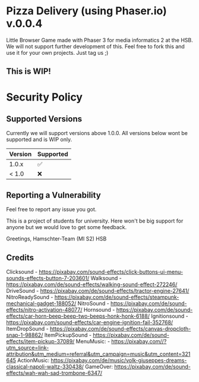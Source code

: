 # Pizza Delivery (using Phaser.io) v.0.0.4
Little Browser Game made with Phaser 3 for media informatics 2 at the HSB.
We will not support further development of this.
Feel free to fork this and use it for your own projects. Just tag us ;)



## This is WIP!

# Security Policy

## Supported Versions

Currently we will support versions above 1.0.0.
All versions below wont be supported and is WIP only.


| Version | Supported          |
| ------- | ------------------ |
| 1.0.x   | :white_check_mark: |
| < 1.0   | :x:                |

## Reporting a Vulnerability

Feel free to report any issue you got.


This is a project of students for university. Here won't be big support for anyone but we would love to get some feedback.

Greetings, 
Hamschter-Team (MI S2)
HSB

## Credits
Clicksound - https://pixabay.com/sound-effects/click-buttons-ui-menu-sounds-effects-button-7-203601/
Walksound - https://pixabay.com/de/sound-effects/walking-sound-effect-272246/
DriveSound - https://pixabay.com/de/sound-effects/tractor-engine-27641/
NitroReadySound - https://pixabay.com/de/sound-effects/steampunk-mechanical-gadget-188052/
NitroSound - https://pixabay.com/de/sound-effects/nitro-activation-48077/
Hornsound - https://pixabay.com/de/sound-effects/car-horn-beep-beep-two-beeps-honk-honk-6188/
Ignitionsound - https://pixabay.com/sound-effects/car-engine-ignition-fail-352768/
ItemDropSound - https://pixabay.com/de/sound-effects/canvas-dropcloth-snap-1-98862/
ItemPickupSound - https://pixabay.com/de/sound-effects/item-pickup-37089/
MenuMusic: - https://pixabay.com//?utm_source=link-attribution&utm_medium=referral&utm_campaign=music&utm_content=321645
ActionMusic: https://pixabay.com/de/music/volk-giuseppes-dreams-classical-napoli-waltz-330438/
GameOver: https://pixabay.com/de/sound-effects/wah-wah-sad-trombone-6347/

